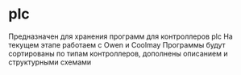 # plc
Предназначен для хранения программ для контроллеров plc
На текущем этапе работаем с Owen и Coolmay
Программы будут сортированы по типам контроллеров, дополнены описанием и структурными схемами

